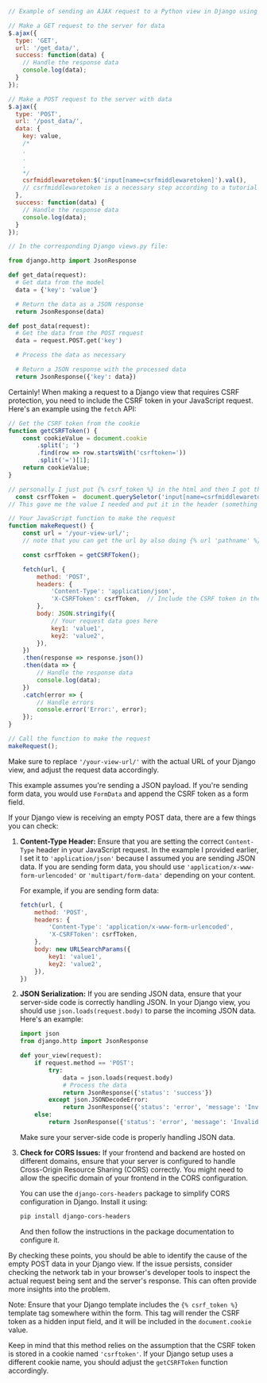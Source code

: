 ```javascript
// Example of sending an AJAX request to a Python view in Django using JavaScript:

// Make a GET request to the server for data
$.ajax({
  type: 'GET',
  url: '/get_data/',
  success: function(data) {
    // Handle the response data
    console.log(data);
  }
});

// Make a POST request to the server with data
$.ajax({
  type: 'POST',
  url: '/post_data/',
  data: {
    key: value, 
    /*
    .
    .
    .
    */
    csrfmiddlewaretoken:$('input[name=csrfmiddlewaretoken]').val(), 
    // csrfmiddlewaretoken is a necessary step according to a tutorial I watched
  },
  success: function(data) {
    // Handle the response data
    console.log(data);
  }
});

// In the corresponding Django views.py file:
```
```python
from django.http import JsonResponse

def get_data(request):
  # Get data from the model
  data = {'key': 'value'}

  # Return the data as a JSON response
  return JsonResponse(data)

def post_data(request):
  # Get the data from the POST request
  data = request.POST.get('key')

  # Process the data as necessary

  # Return a JSON response with the processed data
  return JsonResponse({'key': data})
```

Certainly! When making a request to a Django view that requires CSRF protection, you need to include the CSRF token in your JavaScript request. Here's an example using the `fetch` API:

```javascript
// Get the CSRF token from the cookie
function getCSRFToken() {
    const cookieValue = document.cookie
        .split('; ')
        .find(row => row.startsWith('csrftoken='))
        .split('=')[1];
    return cookieValue;
}

// personally I just put {% csrf_token %} in the html and then I got the value by doing
  const csrfToken =  document.querySeletor('input[name=csrfmiddlewaretoken]').value; 
// This gave me the value I needed and put it in the header (something like: NR2C9hpWYa10qmxRpMhDwOSQwbtUF2xF9owy4DEf1gaH5rg3eFevxyQD0OxyI0kZ)

// Your JavaScript function to make the request
function makeRequest() {
    const url = '/your-view-url/';
    // note that you can get the url by also doing {% url 'pathname' %} eg. {% url 'index' %}

    const csrfToken = getCSRFToken();

    fetch(url, {
        method: 'POST',
        headers: {
            'Content-Type': 'application/json',
            'X-CSRFToken': csrfToken,  // Include the CSRF token in the headers
        },
        body: JSON.stringify({
            // Your request data goes here
            key1: 'value1',
            key2: 'value2',
        }),
    })
    .then(response => response.json())
    .then(data => {
        // Handle the response data
        console.log(data);
    })
    .catch(error => {
        // Handle errors
        console.error('Error:', error);
    });
}

// Call the function to make the request
makeRequest();
```

Make sure to replace `'/your-view-url/'` with the actual URL of your Django view, and adjust the request data accordingly.

This example assumes you're sending a JSON payload. If you're sending form data, you would use `FormData` and append the CSRF token as a form field.

If your Django view is receiving an empty POST data, there are a few things you can check:

1. **Content-Type Header:**
   Ensure that you are setting the correct `Content-Type` header in your JavaScript request. In the example I provided earlier, I set it to `'application/json'` because I assumed you are sending JSON data. If you are sending form data, you should use `'application/x-www-form-urlencoded'` or `'multipart/form-data'` depending on your content.

   For example, if you are sending form data:

   ```javascript
   fetch(url, {
       method: 'POST',
       headers: {
           'Content-Type': 'application/x-www-form-urlencoded',
           'X-CSRFToken': csrfToken,
       },
       body: new URLSearchParams({
           key1: 'value1',
           key2: 'value2',
       }),
   })
   ```

2. **JSON Serialization:**
   If you are sending JSON data, ensure that your server-side code is correctly handling JSON. In your Django view, you should use `json.loads(request.body)` to parse the incoming JSON data. Here's an example:

   ```python
   import json
   from django.http import JsonResponse

   def your_view(request):
       if request.method == 'POST':
           try:
               data = json.loads(request.body)
               # Process the data
               return JsonResponse({'status': 'success'})
           except json.JSONDecodeError:
               return JsonResponse({'status': 'error', 'message': 'Invalid JSON data'}, status=400)
       else:
           return JsonResponse({'status': 'error', 'message': 'Invalid request method'}, status=400)
   ```

   Make sure your server-side code is properly handling JSON data.

3. **Check for CORS Issues:**
   If your frontend and backend are hosted on different domains, ensure that your server is configured to handle Cross-Origin Resource Sharing (CORS) correctly. You might need to allow the specific domain of your frontend in the CORS configuration.

   You can use the `django-cors-headers` package to simplify CORS configuration in Django. Install it using:

   ```bash
   pip install django-cors-headers
   ```

   And then follow the instructions in the package documentation to configure it.

By checking these points, you should be able to identify the cause of the empty POST data in your Django view. If the issue persists, consider checking the network tab in your browser's developer tools to inspect the actual request being sent and the server's response. This can often provide more insights into the problem.

Note: Ensure that your Django template includes the `{% csrf_token %}` template tag somewhere within the form. This tag will render the CSRF token as a hidden input field, and it will be included in the `document.cookie` value.

Keep in mind that this method relies on the assumption that the CSRF token is stored in a cookie named `'csrftoken'`. If your Django setup uses a different cookie name, you should adjust the `getCSRFToken` function accordingly.
